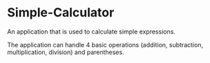 # Simple-Calculator
An application that is used to calculate simple expressions.

The application can handle 4 basic operations (addition, subtraction, multiplication, division) and parentheses.
